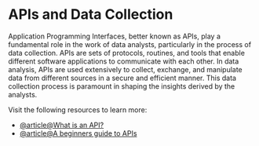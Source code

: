 # APIs and Data Collection

Application Programming Interfaces, better known as APIs, play a fundamental role in the work of data analysts, particularly in the process of data collection. APIs are sets of protocols, routines, and tools that enable different software applications to communicate with each other. In data analysis, APIs are used extensively to collect, exchange, and manipulate data from different sources in a secure and efficient manner. This data collection process is paramount in shaping the insights derived by the analysts.

Visit the following resources to learn more:

- [@article@What is an API?](https://aws.amazon.com/what-is/api/)
- [@article@A beginners guide to APIs](https://www.postman.com/what-is-an-api/)